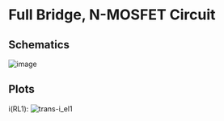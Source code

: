# Full Bridge, N-MOSFET Circuit

## Schematics

![image](https://github.com/labtroll/KiCad-Simulations/assets/3527219/d78d4d67-7c29-4c70-9281-a81dc89f3a44)

## Plots

i(RL1):
![trans-i_el1](https://github.com/labtroll/KiCad-Simulations/assets/3527219/f6fb20b2-ce84-4a24-986d-59e8106f8538)
